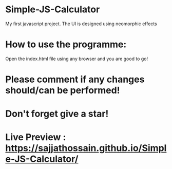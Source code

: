 # Simple-JS-Calculator
My first javascript project.
The UI is designed using neomorphic effects

# How to use the programme:
Open the index.html file using any browser and you are good to go!

# Please comment if any changes should/can be performed!
# Don't forget give a star!
# Live Preview : https://sajjathossain.github.io/Simple-JS-Calculator/
